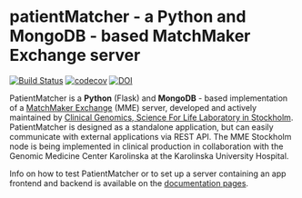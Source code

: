 # patientMatcher - a Python and MongoDB - based MatchMaker Exchange server
[![Build Status](https://travis-ci.com/Clinical-Genomics/patientMatcher.svg?branch=master)](https://travis-ci.com/Clinical-Genomics/patientMatcher) [![codecov](https://codecov.io/gh/Clinical-Genomics/patientMatcher/branch/master/graph/badge.svg?token=WXHDu9U8qk)](https://codecov.io/gh/Clinical-Genomics/patientMatcher)
[![DOI](https://zenodo.org/badge/DOI/10.1002/humu.24358.svg)](https://doi.org/10.1002/humu.24358)


PatientMatcher is a **Python** (Flask) and **MongoDB** - based implementation of a [MatchMaker Exchange](https://www.matchmakerexchange.org/) (MME) server, developed and actively maintained by [Clinical Genomics, Science For Life Laboratory in Stockholm](https://www.scilifelab.se/units/clinical-genomics-stockholm/). PatientMatcher is designed as a standalone application, but can easily communicate with external applications via REST API. The MME Stockholm node is being implemented in clinical production in collaboration with the Genomic Medicine Center Karolinska at the Karolinska University Hospital.    

Info on how to test PatientMatcher or to set up a server containing an app frontend and backend is available on the [documentation pages](https://clinical-genomics.github.io/patientMatcher).




[travis-url]: https://travis-ci.org/Clinical-Genomics/patientMatcher
[travis-image]: https://img.shields.io/travis/Clinical-Genomics/patientMatcher.svg?style=flat-square
